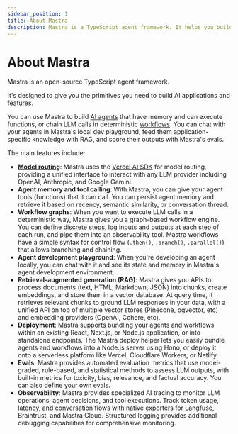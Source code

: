 ```yaml
---
sidebar_position: 1
title: About Mastra
description: Mastra is a TypeScript agent framework. It helps you build AI applications and features quickly. It gives you the set of primitives you need - workflows, agents, RAG, integrations, syncs and evals.
---
```


# About Mastra

Mastra is an open-source TypeScript agent framework.

It's designed to give you the primitives you need to build AI applications and features.

You can use Mastra to build [AI agents](./agents/overview.md) that have memory and can execute functions, or chain LLM calls in deterministic [workflows](./workflows/overview.md). You can chat with your agents in Mastra's local dev playground, feed them application-specific knowledge with RAG, and score their outputs with Mastra's evals.

The main features include:

- **[Model routing](https://sdk.vercel.ai/docs/introduction)**: Mastra uses the [Vercel AI SDK](https://sdk.vercel.ai/docs/introduction) for model routing, providing a unified interface to interact with any LLM provider including OpenAI, Anthropic, and Google Gemini.
- **Agent memory and tool calling**: With Mastra, you can give your agent tools (functions) that it can call. You can persist agent memory and retrieve it based on recency, semantic similarity, or conversation thread.
- **Workflow graphs**: When you want to execute LLM calls in a deterministic way, Mastra gives you a graph-based workflow engine. You can define discrete steps, log inputs and outputs at each step of each run, and pipe them into an observability tool. Mastra workflows have a simple syntax for control flow (`.then()`, `.branch()`, `.parallel()`) that allows branching and chaining.
- **Agent development playground**: When you're developing an agent locally, you can chat with it and see its state and memory in Mastra's agent development environment.
- **Retrieval-augmented generation (RAG)**: Mastra gives you APIs to process documents (text, HTML, Markdown, JSON) into chunks, create embeddings, and store them in a vector database. At query time, it retrieves relevant chunks to ground LLM responses in your data, with a unified API on top of multiple vector stores (Pinecone, pgvector, etc) and embedding providers (OpenAI, Cohere, etc).
- **Deployment**: Mastra supports bundling your agents and workflows within an existing React, Next.js, or Node.js application, or into standalone endpoints. The Mastra deploy helper lets you easily bundle agents and workflows into a Node.js server using Hono, or deploy it onto a serverless platform like Vercel, Cloudflare Workers, or Netlify.
- **Evals**: Mastra provides automated evaluation metrics that use model-graded, rule-based, and statistical methods to assess LLM outputs, with built-in metrics for toxicity, bias, relevance, and factual accuracy. You can also define your own evals.
- **Observability**: Mastra provides specialized AI tracing to monitor LLM operations, agent decisions, and tool executions. Track token usage, latency, and conversation flows with native exporters for Langfuse, Braintrust, and Mastra Cloud. Structured logging provides additional debugging capabilities for comprehensive monitoring.
